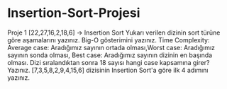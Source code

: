 # Insertion-Sort-Projesi
Proje 1 [22,27,16,2,18,6] -> Insertion Sort  Yukarı verilen dizinin sort türüne göre aşamalarını yazınız. Big-O gösterimini yazınız. Time Complexity: Average case: Aradığımız sayının ortada olması,Worst case: Aradığımız sayının sonda olması, Best case: Aradığımız sayının dizinin en başında olması. Dizi sıralandıktan sonra 18 sayısı hangi case kapsamına girer? Yazınız.   [7,3,5,8,2,9,4,15,6] dizisinin Insertion Sort'a göre ilk 4 adımını yazınız.
